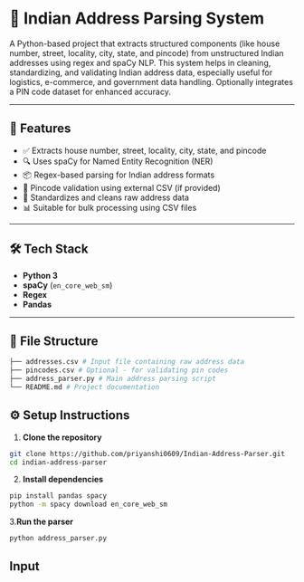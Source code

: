 # 📍 Indian Address Parsing System

A Python-based project that extracts structured components (like house number, street, locality, city, state, and pincode) from unstructured Indian addresses using regex and spaCy NLP. This system helps in cleaning, standardizing, and validating Indian address data, especially useful for logistics, e-commerce, and government data handling. Optionally integrates a PIN code dataset for enhanced accuracy.

---

## 🚀 Features

- ✅ Extracts house number, street, locality, city, state, and pincode
- 🔍 Uses spaCy for Named Entity Recognition (NER)
- 📦 Regex-based parsing for Indian address formats
- 🧪 Pincode validation using external CSV (if provided)
- 🧼 Standardizes and cleans raw address data
- 📊 Suitable for bulk processing using CSV files

---

## 🛠️ Tech Stack

- **Python 3**
- **spaCy** (`en_core_web_sm`)
- **Regex**
- **Pandas**

---

## 📁 File Structure
```bash
├── addresses.csv # Input file containing raw address data
├── pincodes.csv # Optional - for validating pin codes
├── address_parser.py # Main address parsing script
└── README.md # Project documentation
```
## ⚙️ Setup Instructions

1. **Clone the repository**

```bash
git clone https://github.com/priyanshi0609/Indian-Address-Parser.git
cd indian-address-parser
```
2. **Install dependencies**
```bash
pip install pandas spacy
python -m spacy download en_core_web_sm
```
3.**Run the parser**
```bash
python address_parser.py
```

## Input

